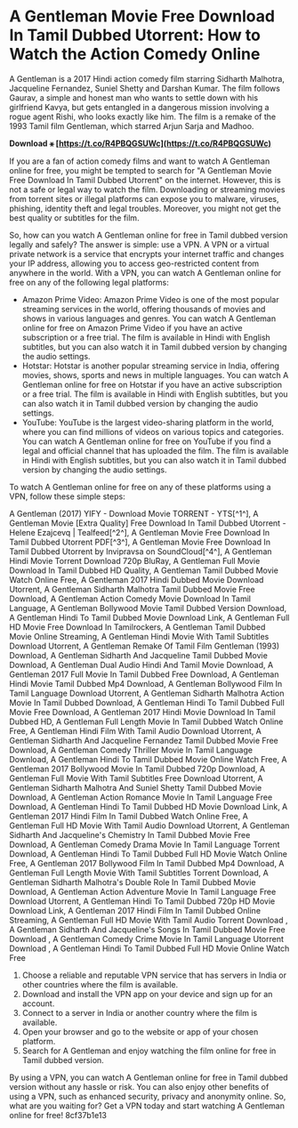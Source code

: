 # A Gentleman Movie Free Download In Tamil Dubbed Utorrent: How to Watch the Action Comedy Online
  
A Gentleman is a 2017 Hindi action comedy film starring Sidharth Malhotra, Jacqueline Fernandez, Suniel Shetty and Darshan Kumar. The film follows Gaurav, a simple and honest man who wants to settle down with his girlfriend Kavya, but gets entangled in a dangerous mission involving a rogue agent Rishi, who looks exactly like him. The film is a remake of the 1993 Tamil film Gentleman, which starred Arjun Sarja and Madhoo.
 
**Download ⚹ [https://t.co/R4PBQGSUWc](https://t.co/R4PBQGSUWc)**


  
If you are a fan of action comedy films and want to watch A Gentleman online for free, you might be tempted to search for "A Gentleman Movie Free Download In Tamil Dubbed Utorrent" on the internet. However, this is not a safe or legal way to watch the film. Downloading or streaming movies from torrent sites or illegal platforms can expose you to malware, viruses, phishing, identity theft and legal troubles. Moreover, you might not get the best quality or subtitles for the film.
  
So, how can you watch A Gentleman online for free in Tamil dubbed version legally and safely? The answer is simple: use a VPN. A VPN or a virtual private network is a service that encrypts your internet traffic and changes your IP address, allowing you to access geo-restricted content from anywhere in the world. With a VPN, you can watch A Gentleman online for free on any of the following legal platforms:
  
- Amazon Prime Video: Amazon Prime Video is one of the most popular streaming services in the world, offering thousands of movies and shows in various languages and genres. You can watch A Gentleman online for free on Amazon Prime Video if you have an active subscription or a free trial. The film is available in Hindi with English subtitles, but you can also watch it in Tamil dubbed version by changing the audio settings.
- Hotstar: Hotstar is another popular streaming service in India, offering movies, shows, sports and news in multiple languages. You can watch A Gentleman online for free on Hotstar if you have an active subscription or a free trial. The film is available in Hindi with English subtitles, but you can also watch it in Tamil dubbed version by changing the audio settings.
- YouTube: YouTube is the largest video-sharing platform in the world, where you can find millions of videos on various topics and categories. You can watch A Gentleman online for free on YouTube if you find a legal and official channel that has uploaded the film. The film is available in Hindi with English subtitles, but you can also watch it in Tamil dubbed version by changing the audio settings.

To watch A Gentleman online for free on any of these platforms using a VPN, follow these simple steps:
 
A Gentleman (2017) YIFY - Download Movie TORRENT - YTS[^1^],  A Gentleman Movie [Extra Quality] Free Download In Tamil Dubbed Utorrent - Helene Ezajcevq | Tealfeed[^2^],  A Gentleman Movie Free Download In Tamil Dubbed Utorrent PDF[^3^],  A Gentleman Movie Free Download In Tamil Dubbed Utorrent by Invipravsa on SoundCloud[^4^],  A Gentleman Hindi Movie Torrent Download 720p BluRay,  A Gentleman Full Movie Download In Tamil Dubbed HD Quality,  A Gentleman Tamil Dubbed Movie Watch Online Free,  A Gentleman 2017 Hindi Dubbed Movie Download Utorrent,  A Gentleman Sidharth Malhotra Tamil Dubbed Movie Free Download,  A Gentleman Action Comedy Movie Download In Tamil Language,  A Gentleman Bollywood Movie Tamil Dubbed Version Download,  A Gentleman Hindi To Tamil Dubbed Movie Download Link,  A Gentleman Full HD Movie Free Download In Tamilrockers,  A Gentleman Tamil Dubbed Movie Online Streaming,  A Gentleman Hindi Movie With Tamil Subtitles Download Utorrent,  A Gentleman Remake Of Tamil Film Gentleman (1993) Download,  A Gentleman Sidharth And Jacqueline Tamil Dubbed Movie Download,  A Gentleman Dual Audio Hindi And Tamil Movie Download,  A Gentleman 2017 Full Movie In Tamil Dubbed Free Download,  A Gentleman Hindi Movie Tamil Dubbed Mp4 Download,  A Gentleman Bollywood Film In Tamil Language Download Utorrent,  A Gentleman Sidharth Malhotra Action Movie In Tamil Dubbed Download,  A Gentleman Hindi To Tamil Dubbed Full Movie Free Download,  A Gentleman 2017 Hindi Movie Download In Tamil Dubbed HD,  A Gentleman Full Length Movie In Tamil Dubbed Watch Online Free,  A Gentleman Hindi Film With Tamil Audio Download Utorrent,  A Gentleman Sidharth And Jacqueline Fernandez Tamil Dubbed Movie Free Download,  A Gentleman Comedy Thriller Movie In Tamil Language Download,  A Gentleman Hindi To Tamil Dubbed Movie Online Watch Free,  A Gentleman 2017 Bollywood Movie In Tamil Dubbed 720p Download,  A Gentleman Full Movie With Tamil Subtitles Free Download Utorrent,  A Gentleman Sidharth Malhotra And Suniel Shetty Tamil Dubbed Movie Download,  A Gentleman Action Romance Movie In Tamil Language Free Download,  A Gentleman Hindi To Tamil Dubbed HD Movie Download Link,  A Gentleman 2017 Hindi Film In Tamil Dubbed Watch Online Free,  A Gentleman Full HD Movie With Tamil Audio Download Utorrent,  A Gentleman Sidharth And Jacqueline's Chemistry In Tamil Dubbed Movie Free Download,  A Gentleman Comedy Drama Movie In Tamil Language Torrent Download,  A Gentleman Hindi To Tamil Dubbed Full HD Movie Watch Online Free,  A Gentleman 2017 Bollywood Film In Tamil Dubbed Mp4 Download,  A Gentleman Full Length Movie With Tamil Subtitles Torrent Download,  A Gentleman Sidharth Malhotra's Double Role In Tamil Dubbed Movie Download,  A Gentleman Action Adventure Movie In Tamil Language Free Download Utorrent,  A Gentleman Hindi To Tamil Dubbed 720p HD Movie Download Link,  A Gentleman 2017 Hindi Film In Tamil Dubbed Online Streaming,  A Gentleman Full HD Movie With Tamil Audio Torrent Download ,  A Gentleman Sidharth And Jacqueline's Songs In Tamil Dubbed Movie Free Download ,  A Gentleman Comedy Crime Movie In Tamil Language Utorrent Download ,  A Gentleman Hindi To Tamil Dubbed Full HD Movie Online Watch Free

1. Choose a reliable and reputable VPN service that has servers in India or other countries where the film is available.
2. Download and install the VPN app on your device and sign up for an account.
3. Connect to a server in India or another country where the film is available.
4. Open your browser and go to the website or app of your chosen platform.
5. Search for A Gentleman and enjoy watching the film online for free in Tamil dubbed version.

By using a VPN, you can watch A Gentleman online for free in Tamil dubbed version without any hassle or risk. You can also enjoy other benefits of using a VPN, such as enhanced security, privacy and anonymity online. So, what are you waiting for? Get a VPN today and start watching A Gentleman online for free!
 8cf37b1e13
 
